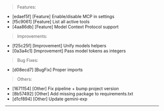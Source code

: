 > Features:
- [edaef5f] [Feature] Enable/disable MCP in settings
- [f5c9061] [Feature] List all active tools
- [4aa86db] [Feature] Model Context Protocol support

> Improvements:
- [f25c25f] [Improvement] Unify models helpers
- [0a3a4c1] [Improvement] Pass model tokens as integers

> Bug Fixes:
- [d08ecd7] [BugFix] Proper imports

> Others:
- [1671154] [Other] Fix pipeline + bump project version
- [8b57492] [Other] Add missing package to requirements.txt
- [d1cf894] [Other] Update gemini-exp


---
